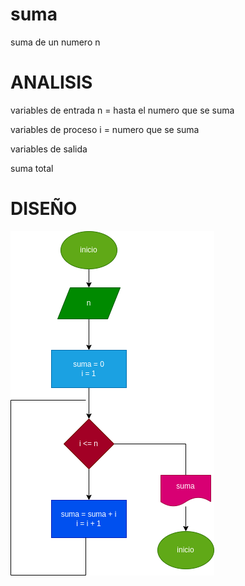 # suma
suma de un numero n

# ANALISIS

variables de entrada
n = hasta el numero que se suma 

variables de proceso
 i = numero que se suma

 variables de salida

suma total 

# DISEÑO
![Diseño de flujo](diagrama.png "diagrama de flujo")


